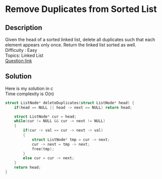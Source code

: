 # Remove Duplicates from Sorted List

## Description
Given the head of a sorted linked list, delete all duplicates such that each element appears only once. Return the linked list sorted as well.
<br>Difficuity : Easy
<br>Topics: Linked List
<br>[Question link](https://leetcode.com/problems/remove-duplicates-from-sorted-list/description/?envType=problem-list-v2&envId=linked-list)

## Solution
Here is my solution in c
<br>Time complexity is O(n)
```C
struct ListNode* deleteDuplicates(struct ListNode* head) {
    if(head == NULL || head -> next == NULL) return head;

    struct ListNode* cur = head;
    while(cur != NULL && cur -> next != NULL)
    {
        if(cur -> val == cur -> next -> val)
        {
            struct ListNode* tmp = cur -> next;
            cur -> next = tmp -> next;
            free(tmp);
        }
        else cur = cur -> next;
    }
    return head;
}
```
